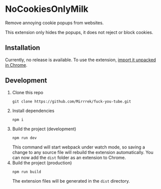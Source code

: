 # NoCookiesOnlyMilk

Remove annoying cookie popups from websites.

This extension only hides the popups, it does not reject or block cookies.

## Installation

Currently, no release is available. To use the extension, [import it unpacked in Chrome](https://knowledge.workspace.google.com/kb/load-unpacked-extensions-000005962).

## Development

1. Clone this repo
    ```
    git clone https://github.com/Mirrrek/fuck-you-tube.git
    ```
2. Install dependencies
   ```
   npm i
   ```
3. Build the project (development)
   ```
   npm run dev
   ```
   This command will start webpack under watch mode, so saving a change to any source file will rebuild the extension automatically.
   You can now add the `dist` folder as an extension to Chrome.
4. Build the project (production)
   ```
   npm run build
   ```
   The extension files will be generated in the `dist` directory.
